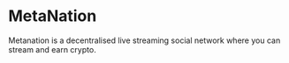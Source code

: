 # MetaNation
 Metanation is a decentralised live streaming social network where you can stream and earn crypto.
